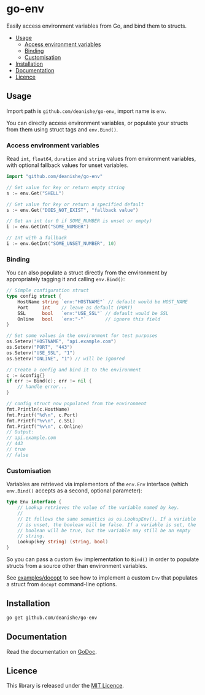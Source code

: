 
go-env
======

Easily access environment variables from Go, and bind them to structs.


<!-- vim-markdown-toc GFM -->

* [Usage](#usage)
    * [Access environment variables](#access-environment-variables)
    * [Binding](#binding)
    * [Customisation](#customisation)
* [Installation](#installation)
* [Documentation](#documentation)
* [Licence](#licence)

<!-- vim-markdown-toc -->

Usage
-----

Import path is `github.com/deanishe/go-env`, import name is `env`.

You can directly access environment variables, or populate your structs from them using struct tags and `env.Bind()`.


### Access environment variables

Read `int`, `float64`, `duration` and `string` values from environment variables, with optional fallback values for unset variables.

```go
import "github.com/deanishe/go-env"

// Get value for key or return empty string
s := env.Get("SHELL")

// Get value for key or return a specified default
s := env.Get("DOES_NOT_EXIST", "fallback value")

// Get an int (or 0 if SOME_NUMBER is unset or empty)
i := env.GetInt("SOME_NUMBER")

// Int with a fallback
i := env.GetInt("SOME_UNSET_NUMBER", 10)
```


### Binding

You can also populate a struct directly from the environment by appropriately tagging it and calling `env.Bind()`:

```go
// Simple configuration struct
type config struct {
    HostName string `env:"HOSTNAME"` // default would be HOST_NAME
    Port     int    // leave as default (PORT)
    SSL      bool   `env:"USE_SSL"` // default would be SSL
    Online   bool   `env:"-"`       // ignore this field
}

// Set some values in the environment for test purposes
os.Setenv("HOSTNAME", "api.example.com")
os.Setenv("PORT", "443")
os.Setenv("USE_SSL", "1")
os.Setenv("ONLINE", "1") // will be ignored

// Create a config and bind it to the environment
c := &config{}
if err := Bind(c); err != nil {
    // handle error...
}

// config struct now populated from the environment
fmt.Println(c.HostName)
fmt.Printf("%d\n", c.Port)
fmt.Printf("%v\n", c.SSL)
fmt.Printf("%v\n", c.Online)
// Output:
// api.example.com
// 443
// true
// false
```


### Customisation ###

Variables are retrieved via implementors of the `env.Env` interface (which `env.Bind()` accepts as a second, optional parameter):

```go
type Env interface {
	// Lookup retrieves the value of the variable named by key.
	//
	// It follows the same semantics as os.LookupEnv(). If a variable
	// is unset, the boolean will be false. If a variable is set, the
	// boolean will be true, but the variable may still be an empty
	// string.
	Lookup(key string) (string, bool)
}
```

So you can pass a custom `Env` implementation to `Bind()` in order to populate structs from a source other than environment variables.

See [examples/docopt][docopt] to see how to implement a custom `Env` that populates a struct from `docopt` command-line options.


Installation
------------

```bash
go get github.com/deanishe/go-env
```


Documentation
-------------

Read the documentation on [GoDoc][godoc].


Licence
-------

This library is released under the [MIT Licence][mit].

[mit]: ./LICENCE.txt
[docopt]: _examples/docopt/docopt_example.go
[godoc]: https://godoc.org/github.com/deanishe/go-env

